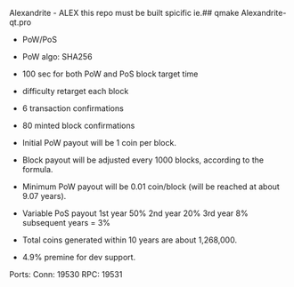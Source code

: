 Alexandrite - ALEX 
this repo must be built spicific 
ie.## qmake Alexandrite-qt.pro

- PoW/PoS
- PoW algo: SHA256
- 100 sec for both PoW and PoS block target time
- difficulty retarget each block 
- 6 transaction confirmations
- 80 minted block confirmations
- Initial PoW payout will be 1 coin per block.
- Block payout will be adjusted every 1000 blocks, according to the formula.
- Minimum PoW payout will be 0.01 coin/block (will be reached at about 9.07 years).
- Variable PoS payout
	1st year 50%
	2nd year 20%
	3rd year 8%
	subsequent years = 3%

- Total coins generated within 10 years are about 1,268,000.
- 4.9% premine for dev support.

Ports:
Conn:		19530
RPC:		19531
